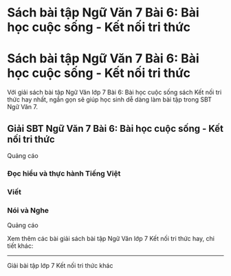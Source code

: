 # Sách bài tập Ngữ Văn 7 Bài 6: Bài học cuộc sống - Kết nối tri thức

# Sách bài tập Ngữ Văn 7 Bài 6: Bài học cuộc sống - Kết nối tri thức

Với giải sách bài tập Ngữ Văn lớp 7 Bài 6: Bài học cuộc sống sách Kết nối tri thức hay nhất, ngắn gọn sẽ giúp học sinh dễ dàng làm bài tập trong SBT Ngữ Văn 7.

## Giải SBT Ngữ Văn 7 Bài 6: Bài học cuộc sống - Kết nối tri thức

Quảng cáo

### **Đọc hiểu và thực hành Tiếng Việt**

### **Viết**

### **Nói và Nghe**

Quảng cáo

Xem thêm các bài giải sách bài tập Ngữ Văn lớp 7 Kết nối tri thức hay, chi tiết khác:

* * *

Giải bài tập lớp 7 Kết nối tri thức khác

